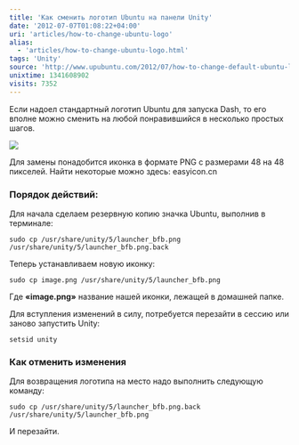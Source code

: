 ```yaml
---
title: 'Как сменить логотип Ubuntu на панели Unity'
date: '2012-07-07T01:08:22+04:00'
uri: 'articles/how-to-change-ubuntu-logo'
alias: 
  - 'articles/how-to-change-ubuntu-logo.html'
tags: 'Unity'
source: 'http://www.upubuntu.com/2012/07/how-to-change-default-ubuntu-logo.html'
unixtime: 1341608902
visits: 7352
---
```

Если надоел стандартный логотип Ubuntu для запуска Dash, то его вполне можно сменить на любой понравившийся в несколько простых шагов.

[![](img/2012/07/07/01-00/one-piece-7516807944-o.jpg)](img/2012/07/07/01-00/one-piece-7516807944-o.jpg)

Для замены понадобится иконка в формате PNG с размерами 48 на 48 пикселей. Найти некоторые можно здесь: easyicon.cn

### Порядок действий:

Для начала сделаем резервную копию значка Ubuntu, выполнив в терминале:

```
sudo cp /usr/share/unity/5/launcher_bfb.png /usr/share/unity/5/launcher_bfb.png.back
```

Теперь устанавливаем новую иконку:

```
sudo cp image.png /usr/share/unity/5/launcher_bfb.png
```

Где **«image.png»** название нашей иконки, лежащей в домашней папке.

Для вступления изменений в силу, потребуется перезайти в сессию или заново запустить Unity:

```
setsid unity
```

### Как отменить изменения

Для возвращения логотипа на место надо выполнить следующую команду:

```
sudo cp /usr/share/unity/5/launcher_bfb.png.back /usr/share/unity/5/launcher_bfb.png
```

И перезайти.
